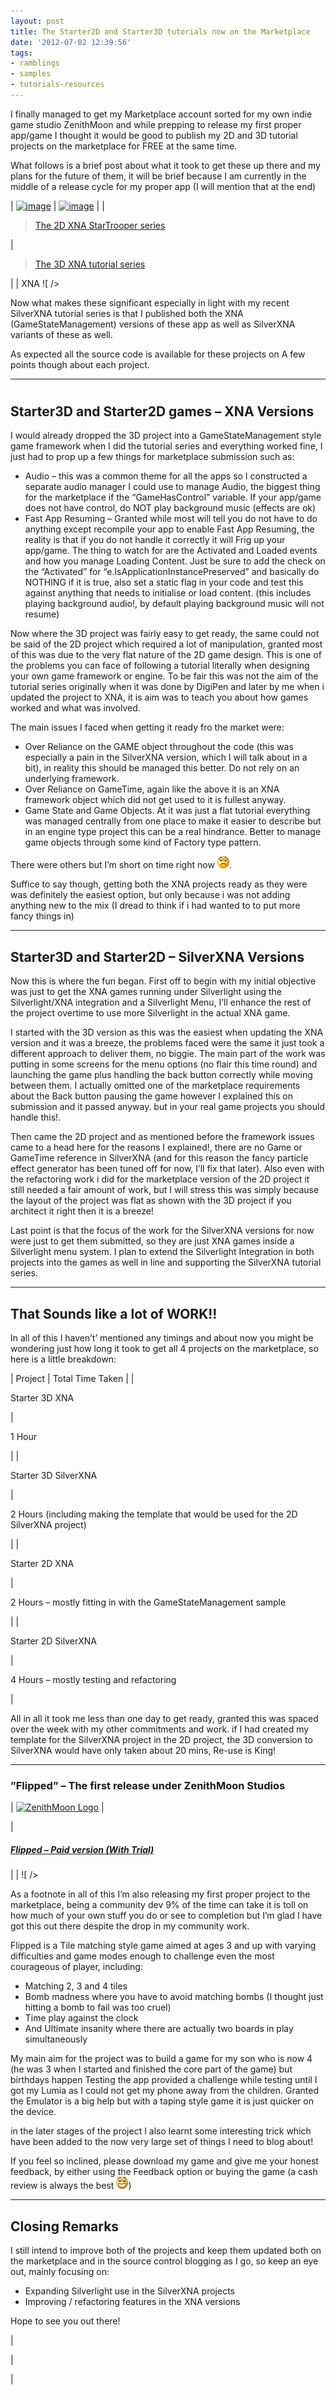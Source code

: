 ```yaml
---
layout: post
title: The Starter2D and Starter3D tutorials now on the Marketplace
date: '2012-07-02 12:39:56'
tags:
- ramblings
- samples
- tutorials-resources
---
```


I finally managed to get my Marketplace account sorted for my own indie game studio ZenithMoon and while prepping to release my first proper app/game I thought it would be good to publish my 2D and 3D tutorial projects on the marketplace for FREE at the same time.

What follows is a brief post about what it took to get these up there and my plans for the future of them, it will be brief because I am currently in the middle of a release cycle for my proper app (I will mention that at the end)

| [![image](/Images/wordpress/2012/07/image_thumb105.png "image")](/Images/wordpress/2012/07/image102.png) | [![image](/Images/wordpress/2012/07/image_thumb106.png "image")](/Images/wordpress/2012/07/image103.png) |
| 

> [The 2D XNA StarTrooper series](http://bit.ly/gmivLx "The StarTrooper XNA 2D tutorial series")

 | 

> [The 3D XNA tutorial series](http://bit.ly/nWNiYD "The XNA 3D video tutorial series")

 |
| XNA ![ /></td>
<td valign=](http://wmpoweruser.com/wp-content/uploads/2012/03/WP-Download-English-Med.png?e83a2c)XNA  
 ![ /></td>
</tr>
<tr>
<td valign=](http://wmpoweruser.com/wp-content/uploads/2012/03/WP-Download-English-Med.png?e83a2c)SilverXNA  
 ![ /></td>
<td valign=](http://wmpoweruser.com/wp-content/uploads/2012/03/WP-Download-English-Med.png?e83a2c)SilverXNA  
 ![ /></td>
</tr>
</tbody>
</table>
</div>
<p>Now what makes these significant especially in light with my recent SilverXNA tutorial series is that I published both the XNA (GameStateManagement) versions of these app as well as SilverXNA variants of these as well.</p>
<p>As expected all the source code is available for these projects on <a title=](http://wmpoweruser.com/wp-content/uploads/2012/03/WP-Download-English-Med.png?e83a2c)Codeplex as a separate project here.

A few points though about each project.

* * *

# 

## Starter3D and Starter2D games – XNA Versions

I would already dropped the 3D project into a GameStateManagement style game framework when I did the tutorial series and everything worked fine, I just had to prop up a few things for marketplace submission such as:

- Audio – this was a common theme for all the apps so I constructed a separate audio manager I could use to manage Audio, the biggest thing for the marketplace if the “GameHasControl” variable.  If your app/game does not have control, do NOT play background music (effects are ok)
- Fast App Resuming – Granted while most will tell you do not have to do anything except recompile your app to enable Fast App Resuming, the reality is that if you do not handle it correctly it will Frig up your app/game.  The thing to watch for are the Activated and Loaded events and how you manage Loading Content.  Just be sure to add the check on the “Activated” for “e.IsApplicationInstancePreserved” and basically do NOTHING if it is true, also set a static flag in your code and test this against anything that needs to initialise or load content. (this includes playing background audio!, by default playing background music will not resume)

Now where the 3D project was fairly easy to get ready, the same could not be said of the 2D project which required a lot of manipulation, granted most of this was due to the very flat nature of the 2D game design.  This is one of the problems you can face of following a tutorial literally when designing your own game framework or engine.  To be fair this was not the aim of the tutorial series originally when it was done by DigiPen and later by me when i updated the project to XNA, it is aim was to teach you about how games worked and what was involved.

The main issues I faced when getting it ready fro the market were:

- Over Reliance on the GAME object throughout the code (this was especially a pain in the SilverXNA version, which I will talk about in a bit),  in reality this should be managed this better.  Do not rely on an underlying framework.
- Over Reliance on GameTime, again like the above it is an XNA framework object which did not get used to it is fullest anyway.
- Game State and Game Objects.  At it was just a flat tutorial everything was managed centrally from one place to make it easier to describe but in an engine type project this can be a real hindrance.  Better to manage game objects through some kind of Factory type pattern.

There were others but I’m short on time right now ![Sad smile](/Images/wordpress/2012/07/wlEmoticon-sadsmile.png).

Suffice to say though, getting both the XNA projects ready as they were was definitely the easiest option, but only because i was not adding anything new to the mix (I dread to think if i had wanted to to put more fancy things in)

* * *

## 

## Starter3D and Starter2D – SilverXNA Versions

Now this is where the fun began.  First off to begin with my initial objective was just to get the XNA games running under Silverlight using the Silverlight/XNA integration and a Silverlight Menu, I’ll enhance the rest of the project overtime to use more Silverlight in the actual XNA game.

I started with the 3D version as this was the easiest when updating the XNA version and it was a breeze, the problems faced were the same it just took a different approach to deliver them, no biggie.  The main part of the work was putting in some screens for the menu options (no flair this time round) and launching the game plus handling the back button correctly while moving between them.  I actually omitted one of the marketplace requirements about the Back button pausing the game however I explained this on submission and it passed anyway.  but in your real game projects you should handle this!.

Then came the 2D project and as mentioned before the framework issues came to a head here for the reasons I explained!, there are no Game or GameTime reference in SilverXNA (and for this reason the fancy particle effect generator has been tuned off for now, I’ll fix that later).  Also even with the refactoring work i did for the marketplace version of the 2D project it still needed a fair amount of work, but I will stress this was simply because the layout of the project was flat as shown with the 3D project if you architect it right then it is a breeze!

Last point is that the focus of the work for the SilverXNA versions for now were just to get them submitted, so they are just XNA games inside a Silverlight menu system.  I plan to extend the Silverlight Integration in both projects into the games as well in line and supporting the SilverXNA tutorial series.

* * *

## That Sounds like a lot of WORK!!

In all of this I haven’t’ mentioned any timings and about now you might be wondering just how long it took to get all 4 projects on the marketplace, so here is a little breakdown:

| Project | Total Time Taken |
| 

Starter 3D XNA

 | 

1 Hour

 |
| 

Starter 3D SilverXNA

 | 

2 Hours (including making the template that would be used for the 2D SilverXNA project)

 |
| 

Starter 2D XNA

 | 

2 Hours – mostly fitting in with the GameStateManagement sample

 |
| 

Starter 2D SilverXNA

 | 

4 Hours – mostly testing and refactoring

 |

All in all it took me less than one day to get ready, granted this was spaced over the week with my other commitments and work.  if I had created my template for the SilverXNA project in the 2D project, the 3D conversion to SilverXNA would have only taken about 20 mins, Re-use is King!

* * *

### ”Flipped” – The first release under ZenithMoon Studios

| [![ZenithMoon Logo](/Images/wordpress/2012/07/ZenithMoon-Logo_thumb.png "ZenithMoon Logo")](/Images/wordpress/2012/07/ZenithMoon-Logo.png) | 

| 
##### [Flipped – Paid version (With Trial)](http://windowsphone.com/s?appid=c069cb34-4adb-4997-8365-b51a93a80db0)
 |
| ![ /></td>
</tr>
<tr>
<td valign=](http://wmpoweruser.com/wp-content/uploads/2012/03/WP-Download-English-Med.png?e83a2c)
##### [Flipped FREE version (Ad Supported)](http://windowsphone.com/s?appid=7dea31e4-b0c5-4582-8a20-2817f2fb7a65)
 |
| [  
](/Images/wordpress/2012/07/Download-EN-Med.png) ![ /></td>
</tr>
</tbody>
</table>
</div>
</td>
</tr>
</tbody>
</table>
<p>As a footnote in all of this I’m also releasing my first proper project to the marketplace, being a community dev 9% of the time can take it is toll on how much of your own stuff you do or see to completion but I’m glad I have got this out there despite the drop in my community work.</p>
<p>Flipped is a Tile matching style game aimed at ages 3 and up with varying difficulties and game modes enough to challenge even the most courageous of player, including:</p>
<ul>
<li>Matching 2, 3 and 4 tiles</li>
<li>Bomb madness where you have to avoid matching bombs (I thought just hitting a bomb to fail was too cruel)</li>
<li>Time play against the clock</li>
<li>And Ultimate insanity where there are actually two boards in play simultaneously</li>
</ul>
<p>My main aim for the project was to build a game for my son who is now 4 (he was 3 when I started and finished the core part of the game) but birthdays happen <img class=](http://wmpoweruser.com/wp-content/uploads/2012/03/WP-Download-English-Med.png?e83a2c)

Testing the app provided a challenge while testing until I got my Lumia as I could not get my phone away from the children.  Granted the Emulator is a big help but with a taping style game it is just quicker on the device.

in the later stages of the project I also learnt some interesting trick which have been added to the now very large set of things I need to blog about!

If you feel so inclined, please download my game and give me your honest feedback, by either using the Feedback option or buying the game (a cash review is always the best ![Open-mouthed smile](/Images/wordpress/2012/07/wlEmoticon-openmouthedsmile9.png))

* * *

## Closing Remarks

I still intend to improve both of the projects and keep them updated both on the marketplace and in the source control blogging as I go, so keep an eye out, mainly focusing on:

- Expanding Silverlight use in the SilverXNA projects
- Improving / refactoring features in the XNA versions

Hope to see you out there!

 |

 |

 |

